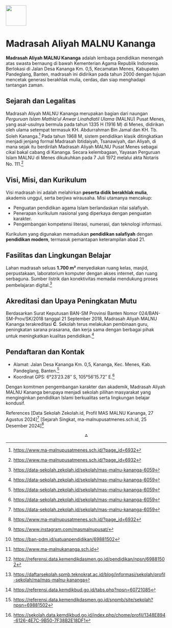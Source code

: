 <img src="https://r2cdn.perplexity.ai/pplx-full-logo-primary-dark%402x.png" style="height:64px;margin-right:32px"/>

# Madrasah Aliyah MALNU Kananga

**Madrasah Aliyah MALNU Kananga** adalah lembaga pendidikan menengah atas swasta bernaung di bawah Kementerian Agama Republik Indonesia. Berlokasi di Jalan Desa Kananga Km. 0,5, Kecamatan Menes, Kabupaten Pandeglang, Banten, madrasah ini didirikan pada tahun 2000 dengan tujuan mencetak generasi berakhlak mulia, cerdas, dan siap menghadapi tantangan zaman.

## Sejarah dan Legalitas

Madrasah Aliyah MALNU Kananga merupakan bagian dari naungan *Perguruan Islam Mathla’ul Anwar Linahdlatil Ulama* (MALNU) Pusat Menes, yang asal-usulnya bermula pada tahun 1335 H (1916 M) di Menes, didirikan oleh ulama setempat termasuk KH. Abdurrahman Bin Jamal dan KH. Tb. Soleh Kananga.[^1_1]
Pada tahun 1968 M, sistem pendidikan klasik ditingkatkan menjadi jenjang formal Madrasah Ibtidaiyah, Tsanawiyah, dan Aliyah, di mana sejak itu berdirilah Madrasah Aliyah MALNU Pusat Menes sebagai cikal bakal cabang di Kananga. Secara kelembagaan, Yayasan Perguruan Islam MALNU di Menes dikukuhkan pada 7 Juli 1972 melalui akta Notaris No. 111.[^1_1]

## Visi, Misi, dan Kurikulum

Visi madrasah ini adalah melahirkan **peserta didik berakhlak mulia**, akademis unggul, serta berjiwa wirausaha. Misi utamanya mencakup:

- Penguatan pendidikan agama Islam berlandaskan nilai salafiyah.
- Penerapan kurikulum nasional yang diperkaya dengan penguatan karakter.
- Pengembangan kompetensi literasi, numerasi, dan teknologi informasi.

Kurikulum yang digunakan memadukan **pendidikan salafiyah** dengan **pendidikan modern**, termasuk pemantapan keterampilan abad 21.

## Fasilitas dan Lingkungan Belajar

Lahan madrasah seluas **1.700 m²** menyediakan ruang kelas, masjid, perpustakaan, laboratorium komputer dengan akses internet, dan ruang serbaguna. Sumber listrik dan konektivitas memadai mendukung proses pembelajaran digital.[^1_2]

## Akreditasi dan Upaya Peningkatan Mutu

Berdasarkan Surat Keputusan BAN-SM Provinsi Banten Nomor 024/BAN-SM-Prov/SK/2018 tanggal 21 September 2018, Madrasah Aliyah MALNU Kananga terakreditasi **C**. Sekolah terus melakukan pembinaan guru, peningkatan sarana prasarana, dan kerja sama dengan berbagai pihak untuk meningkatkan kualitas pendidikan.[^1_2]

## Pendaftaran dan Kontak

- Alamat: Jalan Desa Kananga Km. 0,5, Kananga, Kec. Menes, Kab. Pandeglang, Banten.[^1_2]
- Koordinat GPS: 6°23′23.28″ S, 105°56′15.72″ E.[^1_2]

Dengan komitmen pengembangan karakter dan akademik, Madrasah Aliyah MALNU Kananga berupaya menjadi sekolah pilihan masyarakat yang menginginkan pendidikan Islami berkualitas serta lingkungan belajar kondusif.

References
[Data Sekolah Zekolah.id, Profil MAS MALNU Kananga, 27 Agustus 2024][^1_2]
[Sejarah Singkat, ma-malnupusatmenes.sch.id, 25 Desember 2024][^1_1]
<span style="display:none">[^1_10][^1_3][^1_4][^1_5][^1_6][^1_7][^1_8][^1_9]</span>

<div style="text-align: center">⁂</div>

[^1_1]: https://www.ma-malnupusatmenes.sch.id/?page_id=6932

[^1_2]: https://data-sekolah.zekolah.id/sekolah/mas-malnu-kananga-6059

[^1_3]: https://ban-pdm.id/satuanpendidikan/69881502

[^1_4]: https://www.ma-malnukananga.sch.id

[^1_5]: https://referensi.data.kemendikdasmen.go.id/pendidikan/npsn/69881502

[^1_6]: https://daftarsekolah.spmb.teknokrat.ac.id/blog/informasi/sekolah/profil-sekolah/ma/mas-malnu-kananga

[^1_7]: https://referensi.data.kemdikbud.go.id/tabs.php?npsn=60721085

[^1_8]: https://referensi.data.kemendikdasmen.go.id/snpmb/site/sekolah?npsn=69881502

[^1_9]: https://sekolah.data.kemdikbud.go.id/index.php/chome/profil/1348E894-6126-4E7C-9B50-7F38B2E18DF1

[^1_10]: https://www.instagram.com/masmalnupusat/

